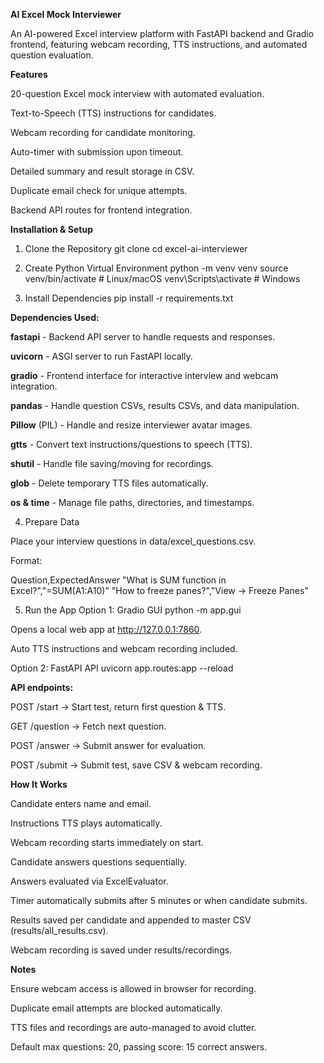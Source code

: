 **AI Excel Mock Interviewer**

An AI-powered Excel interview platform with FastAPI backend and Gradio frontend, featuring webcam recording, TTS instructions, and automated question evaluation.

**Features**

20-question Excel mock interview with automated evaluation.

Text-to-Speech (TTS) instructions for candidates.

Webcam recording for candidate monitoring.

Auto-timer with submission upon timeout.

Detailed summary and result storage in CSV.

Duplicate email check for unique attempts.

Backend API routes for frontend integration.

**Installation & Setup**
1. Clone the Repository
git clone <your-repo-url>
cd excel-ai-interviewer

2. Create Python Virtual Environment
python -m venv venv
source venv/bin/activate  # Linux/macOS
venv\Scripts\activate     # Windows

3. Install Dependencies
pip install -r requirements.txt


**Dependencies Used:**


**fastapi**	- Backend API server to handle requests and responses.

**uvicorn**	- ASGI server to run FastAPI locally.

**gradio** - Frontend interface for interactive interview and webcam integration.

**pandas**	- Handle question CSVs, results CSVs, and data manipulation.

**Pillow** (PIL)	- Handle and resize interviewer avatar images.

**gtts**	- Convert text instructions/questions to speech (TTS).

**shutil**	- Handle file saving/moving for recordings.

**glob**	- Delete temporary TTS files automatically.

**os & time**	- Manage file paths, directories, and timestamps.


4. Prepare Data

Place your interview questions in data/excel_questions.csv.

Format:

Question,ExpectedAnswer
"What is SUM function in Excel?","=SUM(A1:A10)"
"How to freeze panes?","View -> Freeze Panes"

5. Run the App
Option 1: Gradio GUI
python -m app.gui


Opens a local web app at http://127.0.0.1:7860.

Auto TTS instructions and webcam recording included.

Option 2: FastAPI API
uvicorn app.routes:app --reload


**API endpoints:**

POST /start → Start test, return first question & TTS.

GET /question → Fetch next question.

POST /answer → Submit answer for evaluation.

POST /submit → Submit test, save CSV & webcam recording.

**How It Works**

Candidate enters name and email.

Instructions TTS plays automatically.

Webcam recording starts immediately on start.

Candidate answers questions sequentially.

Answers evaluated via ExcelEvaluator.

Timer automatically submits after 5 minutes or when candidate submits.

Results saved per candidate and appended to master CSV (results/all_results.csv).

Webcam recording is saved under results/recordings.

**Notes**

Ensure webcam access is allowed in browser for recording.

Duplicate email attempts are blocked automatically.

TTS files and recordings are auto-managed to avoid clutter.

Default max questions: 20, passing score: 15 correct answers.
